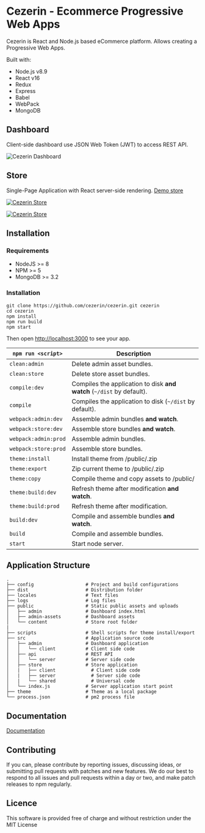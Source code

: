 # Cezerin - Ecommerce Progressive Web Apps

Cezerin is React and Node.js based eCommerce platform. Allows creating a Progressive Web Apps.

Built with:
* Node.js v8.9
* React v16
* Redux
* Express
* Babel
* WebPack
* MongoDB

## Dashboard
Client-side dashboard use JSON Web Token (JWT) to access REST API.

![Cezerin Dashboard](https://cezerin.com/assets/images/cezerin-dashboard-products.png?)


## Store
Single-Page Application with React server-side rendering. [Demo store](https://store.cezerin.com)

[![Cezerin Store](https://cezerin.com/assets/images/cezerin-mobile-product.png)](https://store.cezerin.com)

[![Cezerin Store](https://cezerin.com/assets/images/cezerin-mobile-order-summary.png)](https://store.cezerin.com)

## Installation

### Requirements
* NodeJS >= 8
* NPM >= 5
* MongoDB >= 3.2


### Installation


```shell
git clone https://github.com/cezerin/cezerin.git cezerin
cd cezerin
npm install
npm run build
npm start
```

Then open <http://localhost:3000> to see your app.



|`npm run <script>`|Description|
|------------------|-----------|
|`clean:admin`|Delete admin asset bundles.|
|`clean:store`|Delete store asset bundles.|
|`compile:dev`|Compiles the application to disk **and watch** (`~/dist` by default).|
|`compile`|Compiles the application to disk (`~/dist` by default).|
|`webpack:admin:dev`|Assemble admin bundles **and watch**.|
|`webpack:store:dev`|Assemble store bundles **and watch**.|
|`webpack:admin:prod`|Assemble admin bundles.|
|`webpack:store:prod`|Assemble store bundles.|
|`theme:install`|Install theme from /public/<file>.zip|
|`theme:export`|Zip current theme to /public/<file>.zip|
|`theme:copy`|Compile theme and copy assets to /public/|
|`theme:build:dev`|Refresh theme after modification **and watch**.|
|`theme:build:prod`|Refresh theme after modification.|
|`build:dev`|Compile and assemble bundles **and watch**.|
|`build`|Compile and assemble bundles.|
|`start`|Start node server.|


## Application Structure


```
.
├── config                   # Project and build configurations
├── dist                     # Distribution folder
├── locales                  # Text files
├── logs                     # Log files
├── public                   # Static public assets and uploads
│   ├── admin                # Dashboard index.html
│   ├── admin-assets         # Dashboard assets
│   └── content              # Store root folder
|
├── scripts                  # Shell scripts for theme install/export
├── src                      # Application source code
│   ├── admin                # Dashboard application
│   │   └── client           # Client side code
│   ├── api                  # REST API
│   │   └── server           # Server side code
│   ├── store                # Store application
│   |   ├── client             # Client side code
│   |   ├── server             # Server side code
│   |   └── shared             # Universal code
│   └── index.js             # Server application start point
├── theme                    # Theme as a local package
└── process.json             # pm2 process file
```


## Documentation

[Documentation](https://github.com/cezerin/cezerin/tree/master/docs)


## Contributing

If you can, please contribute by reporting issues, discussing ideas, or submitting pull requests with patches and new features. We do our best to respond to all issues and pull requests within a day or two, and make patch releases to npm regularly.


## Licence

This software is provided free of charge and without restriction under the MIT License

